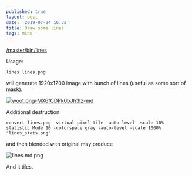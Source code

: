 ```yaml
---
published: true
layout: post
date: '2019-07-24 16:32'
title: Draw some lines
tags: mine
---
```

[/master/bin/lines](https://raw.githubusercontent.com/brontosaurusrex/stretchbang/master/bin/lines)

Usage:

    lines lines.png

will generate 1920x1200 image with bunch of lines (useful as some sort of mask).

[![woot.png-MX6fCDPk0bJh3lz-md](https://i.imgur.com/CVopsv5l.png)](https://i.imgur.com/CVopsv5.png)

Additional destruction

    convert lines.png -virtual-pixel tile -auto-level -scale 10% -statistic Mode 10 -colorspace gray -auto-level -scale 1000% "lines_stats.png"

and then blended with original may produce

![lines.md.png](https://i.imgur.com/8Ojz1A1.png)

And it tiles.
